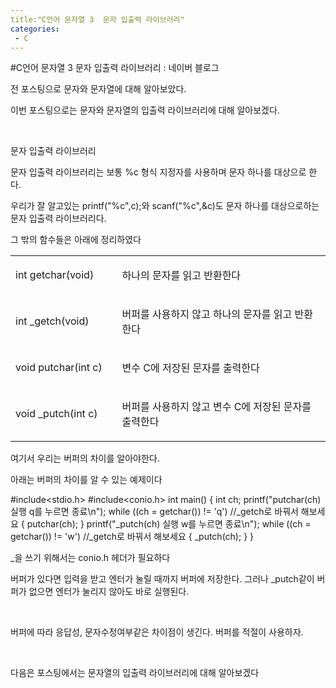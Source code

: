 ```yaml
---
title:"C언어 문자열 3  문자 입출력 라이브러리"
categories:
 - C
---
```

#C언어 문자열 3  문자 입출력 라이브러리 : 네이버 블로그
<div class="wrap_rabbit pcol2 _param(1) _postViewArea221562648553" id="post-view221562648553">
<!-- Rabbit HTML --><div class="se-viewer se-theme-default" lang="ko-KR">
<!-- SE_DOC_HEADER_END -->
<div class="se-main-container">
<div class="se-component se-text se-l-default" id="SE-18136d8a-aeb2-4130-b13b-777a929aa2b0">
<div class="se-component-content">
<div class="se-section se-section-text se-l-default">
<div class="se-module se-module-text"><!-- SE-TEXT { --><p class="se-text-paragraph se-text-paragraph-align-" id="SE-da01e6f5-7e7a-458e-83fb-72d073846e81" style=""><span class="se-fs- se-ff-" id="SE-c5dcbe9b-4457-469a-86a7-ce5d87750007" style="">전 포스팅으로 문자와 문자열에 대해 알아보았다. </span></p><!-- } SE-TEXT --><!-- SE-TEXT { --><p class="se-text-paragraph se-text-paragraph-align-" id="SE-71130dd8-399d-454e-b061-97f7371f14ca" style=""><span class="se-fs- se-ff-" id="SE-21ddb13a-0120-47d0-b33b-de4a880d0a87" style="">이번 포스팅으로는 문자와 문자열의 입출력 라이브러리에 대해 알아보겠다.</span></p><!-- } SE-TEXT --><!-- SE-TEXT { --><p class="se-text-paragraph se-text-paragraph-align-" id="SE-8da61bec-b6a9-46d1-8ffc-ac2286ce6e1e" style=""><span class="se-fs- se-ff-" id="SE-e401a4bc-9671-4667-87ff-f5a19e598320" style="">​</span></p><!-- } SE-TEXT --><!-- SE-TEXT { --><p class="se-text-paragraph se-text-paragraph-align-" id="SE-ca64fb78-b1ed-4f96-a4e2-bf144f862960" style=""><span class="se-fs- se-ff-" id="SE-7d819053-2c2f-41b0-b8c7-7f6d3073cfdc" style="">문자 입출력 라이브러리</span></p><!-- } SE-TEXT --><!-- SE-TEXT { --><p class="se-text-paragraph se-text-paragraph-align-" id="SE-23be54ea-879e-46e4-bc79-c667ed1d079d" style=""><span class="se-fs- se-ff-" id="SE-fc5ad51f-499a-4d40-8819-dccb4a7d6e72" style="">문자 입출력 라이브러리는 보통 %c 형식 지정자를 사용하며 문자 하나를 대상으로 한다.</span></p><!-- } SE-TEXT --><!-- SE-TEXT { --><p class="se-text-paragraph se-text-paragraph-align-" id="SE-163b6078-81c1-42b6-80f3-5e34be309c4b" style=""><span class="se-fs- se-ff-" id="SE-cc9fa827-3320-45ee-aa8d-b9631af3355f" style="">우리가 잘 알고있는  printf("%c",c);와 scanf("%c",&amp;c)도 문자 하나를 대상으로하는 문자 입출력 라이브러리다.</span></p><!-- } SE-TEXT --><!-- SE-TEXT { --><p class="se-text-paragraph se-text-paragraph-align-" id="SE-f948edc9-b94f-4749-a4c0-1ba026541516" style=""><span class="se-fs- se-ff-" id="SE-f705f8c0-456b-4133-844c-27a7552a7394" style="">그 밖의 함수들은 아래에 정리하였다</span></p><!-- } SE-TEXT --></div>
</div>
</div>
</div> <div class="se-component se-table se-l-default" id="SE-80f5a55d-061b-44c2-9c40-f916e7b03afb">
<div class="se-component-content">
<div class="se-section se-section-table se-l-default se-section-align-" style="width: 100%;">
<div class="se-table-container">
<table class="se-table-content" style="">
<tbody><tr class="se-tr"><td class="se-cell" colspan="1" rowspan="1" style="width: 33.84%; height: 43.0px;  "><div class="se-module se-module-text"><p class="se-text-paragraph se-text-paragraph-align-" id="SE-11053044-85ab-4090-aa9c-2dfe9a20308b" style=""><span class="se-fs- se-ff-" id="SE-6d3378ba-71fa-4e31-ae37-0513eda722a3" style="">int getchar(void)</span></p></div></td><td class="se-cell" colspan="1" rowspan="1" style="width: 66.16%; height: 43.0px;  "><div class="se-module se-module-text"><p class="se-text-paragraph se-text-paragraph-align-" id="SE-efdcfa71-7033-4bb6-9101-9c8f00d77dd3" style=""><span class="se-fs- se-ff-" id="SE-9deb489b-13dd-4d57-86c5-388c35463a8e" style="">하나의 문자를 읽고 반환한다</span></p></div></td></tr><tr class="se-tr"><td class="se-cell" colspan="1" rowspan="1" style="width: 33.84%; height: 43.0px;  "><div class="se-module se-module-text"><p class="se-text-paragraph se-text-paragraph-align-" id="SE-e3476168-06dd-43ec-a667-1cf07cabe381" style=""><span class="se-fs- se-ff-" id="SE-bc289e90-da0d-426e-82d2-24d76a03430b" style="">int _getch(void)</span></p></div></td><td class="se-cell" colspan="1" rowspan="1" style="width: 66.16%; height: 43.0px;  "><div class="se-module se-module-text"><p class="se-text-paragraph se-text-paragraph-align-" id="SE-57551aa7-9c1b-428c-bfee-2316a87184b4" style=""><span class="se-fs- se-ff-" id="SE-afd26682-dc54-4bde-b3db-b20d4dd73af9" style="">버퍼를 사용하지 않고 하나의 문자를 읽고 반환한다</span></p></div></td></tr><tr class="se-tr"><td class="se-cell" colspan="1" rowspan="1" style="width: 33.84%; height: 43.0px;  "><div class="se-module se-module-text"><p class="se-text-paragraph se-text-paragraph-align-" id="SE-c100c16c-a06e-470e-a67c-2f6c2bc16a54" style=""><span class="se-fs- se-ff-" id="SE-d81040f8-d9d0-47fd-a3f1-71f4e7d524cd" style="">void putchar(int c)</span></p></div></td><td class="se-cell" colspan="1" rowspan="1" style="width: 66.16%; height: 43.0px;  "><div class="se-module se-module-text"><p class="se-text-paragraph se-text-paragraph-align-" id="SE-e172d5d5-2f18-4a4f-ab4b-254b2be51326" style=""><span class="se-fs- se-ff-" id="SE-a7659a90-b8a2-4994-bfe6-f66bb258603f" style="">변수 C에 저장된 문자를 출력한다</span></p></div></td></tr><tr class="se-tr"><td class="se-cell" colspan="1" rowspan="1" style="width: 33.84%; height: 43.0px;  "><div class="se-module se-module-text"><p class="se-text-paragraph se-text-paragraph-align-" id="SE-c8d24ba5-5654-49bb-a39e-5f336a020498" style=""><span class="se-fs- se-ff-" id="SE-1285dc53-c797-4404-bdc4-aaf3eef82ab5" style="">void _putch(int c)</span></p></div></td><td class="se-cell" colspan="1" rowspan="1" style="width: 66.16%; height: 43.0px;  "><div class="se-module se-module-text"><p class="se-text-paragraph se-text-paragraph-align-" id="SE-3a0b8ae3-d4aa-43c1-b333-2b47e94ea116" style=""><span class="se-fs- se-ff-" id="SE-8c2db89e-1816-49d7-bed6-54f7f1419146" style="">버퍼를 사용하지 않고 변수  C에 저장된 문자를 출력한다 </span></p></div></td></tr></tbody>
</table>
</div>
</div>
</div>
<script class="__se_module_data" data-module='{"type":"v2_table", "id" : "SE-80f5a55d-061b-44c2-9c40-f916e7b03afb", "data": { "columnCount" : "4" }}' type="text/data"></script>
</div> <div class="se-component se-text se-l-default" id="SE-f98a4404-ffd7-4be5-94e8-1978d840af17">
<div class="se-component-content">
<div class="se-section se-section-text se-l-default">
<div class="se-module se-module-text"><!-- SE-TEXT { --><p class="se-text-paragraph se-text-paragraph-align-" id="SE-ac569e3c-de2b-48c2-8e70-9421d8bbeae8" style=""><span class="se-fs- se-ff-" id="SE-83d2abc0-85b5-442a-82ef-91d8d5c38524" style="">여기서 우리는 버퍼의 차이를 알아야한다.</span></p><!-- } SE-TEXT --><!-- SE-TEXT { --><p class="se-text-paragraph se-text-paragraph-align-" id="SE-4f981643-73e6-4578-9894-f353c1bd5886" style=""><span class="se-fs- se-ff-" id="SE-b91f3b3c-49d0-4cd7-9512-40a5c5cf6553" style="">아래는 버퍼의 차이를 알 수 있는 예제이다</span></p><!-- } SE-TEXT --></div>
</div>
</div>
</div> <div class="se-component se-code se-l-default" id="SE-e1018dbc-067c-4312-9534-9e4a8a361fff">
<div class="se-component-content">
<div class="se-section se-section-code se-l-default">
<div class="se-module se-module-code se-fs-fs13">
<div class="se-code-source">
<div class="__se_code_view language-javascript">#include&lt;stdio.h&gt;
#include&lt;conio.h&gt;
int main() {
	int ch;
	printf("putchar(ch) 실행 q를 누르면 종료\n");
	while ((ch = getchar()) != 'q') //_getch로 바꿔서 해보세요
	{
		putchar(ch);
	}
	printf("_putch(ch) 실행 w를 누르면 종료\n");
	while ((ch = getchar()) != 'w') //_getch로 바꿔서 해보세요
	{
		_putch(ch);
	}
}</div>
</div>
</div>
</div>
</div>
<script class="__se_module_data" data-module='{"type":"v2_code", "id" : "SE-e1018dbc-067c-4312-9534-9e4a8a361fff"}' type="text/data"></script>
</div> <div class="se-component se-text se-l-default" id="SE-843a0396-7a5a-464b-8bbc-797c016f75d8">
<div class="se-component-content">
<div class="se-section se-section-text se-l-default">
<div class="se-module se-module-text"><!-- SE-TEXT { --><p class="se-text-paragraph se-text-paragraph-align-" id="SE-c503a9e3-5a86-47eb-86c6-6ddefb2814a3" style=""><span class="se-fs- se-ff-" id="SE-90326e07-a8d5-4f38-ac66-68b10f666313" style="">_을 쓰기 위해서는 conio.h 헤더가 필요하다</span></p><!-- } SE-TEXT --><!-- SE-TEXT { --><p class="se-text-paragraph se-text-paragraph-align-" id="SE-9a97e34d-9648-48e5-a5a5-2976b0cd3fa7" style=""><span class="se-fs- se-ff-" id="SE-4f39399b-e69b-44dc-a753-308787c052aa" style="">버퍼가 있다면 입력을 받고 엔터가 눌릴 때까지 버퍼에 저장한다. 그러나 _putch같이 버퍼가 없으면 엔터가 눌리지 않아도 바로 실행된다.</span></p><!-- } SE-TEXT --><!-- SE-TEXT { --><p class="se-text-paragraph se-text-paragraph-align-" id="SE-c95b2643-188d-4950-8564-414eb2fec7d9" style=""><span class="se-fs- se-ff-" id="SE-92c86ce8-9c69-483d-82e2-4c5995f87006" style="">​</span></p><!-- } SE-TEXT --><!-- SE-TEXT { --><p class="se-text-paragraph se-text-paragraph-align-" id="SE-072c5991-c9a7-45f8-80ef-12b5f89d3c60" style=""><span class="se-fs- se-ff-" id="SE-c8b68f74-7f08-45b6-a2fd-8cca4defbfa8" style="">버퍼에 따라 응답성, 문자수정여부같은 차이점이 생긴다. 버퍼를 적절이 사용하자.</span></p><!-- } SE-TEXT --><!-- SE-TEXT { --><p class="se-text-paragraph se-text-paragraph-align-" id="SE-c8ea37e1-c50f-40f0-9634-7bdced9a1de0" style=""><span class="se-fs- se-ff-" id="SE-24f8a029-8a29-48ba-bfe9-c57e14c81569" style="">​</span></p><!-- } SE-TEXT --><!-- SE-TEXT { --><p class="se-text-paragraph se-text-paragraph-align-" id="SE-0926a2b5-1926-4b66-b886-35ab981114a4" style=""><span class="se-fs- se-ff-" id="SE-baf0cb42-6db2-4806-8dae-a8cfe1d3e2d4" style="">다음은 포스팅에서는 문자열의 입출력 라이브러리에 대해 알아보겠다</span></p><!-- } SE-TEXT --></div>
</div>
</div>
</div> </div>
</div>
</div>